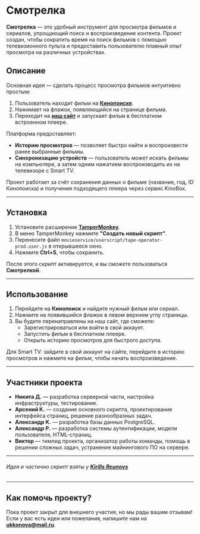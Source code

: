 # Смотрелка

**Смотрелка** — это удобный инструмент для просмотра фильмов и сериалов, упрощающий поиск и воспроизведение контента. Проект создан, чтобы сократить время на поиск фильмов с помощью телевизионного пульта и предоставить пользователю плавный опыт просмотра на различных устройствах.

## Описание

Основная идея — сделать процесс просмотра фильмов интуитивно простым:
1. Пользователь находит фильм на [**Кинопоиске**](https://www.kinopoisk.ru/).
2. Нажимает на флажок, появляющийся на странице фильма.
3. Переходит на [**наш сайт**](http://195.2.73.250/) и запускает фильм в бесплатном встроенном плеере.

Платформа предоставляет:
- **Историю просмотров** — позволяет быстро найти и воспроизвести ранее выбранные фильмы.
- **Синхронизацию устройств** — пользователь может искать фильмы на компьютере, а затем одним нажатием воспроизводить их на телевизоре с Smart TV.

Проект работает за счёт сохранения данных о фильме (название, год, ID Кинопоиска) и получения подходящего плеера через сервис KinoBox.

---

## Установка

1. Установите расширение [**TamperMonkey**](https://chromewebstore.google.com/detail/tampermonkey/dhdgffkkebhmkfjojejmpbldmpobfkfo).
2. В меню TamperMonkey нажмите **"Создать новый скрипт"**.
3. Перенесите файл `movieservice/userscript/tape-operator-prod.user.js` в открывшееся окно.
4. Нажмите **Ctrl+S**, чтобы сохранить.

После этого скрипт активируется, и вы сможете пользоваться **Смотрелкой**.

---

## Использование

1. Перейдите на **Кинопоиск** и найдите нужный фильм или сериал.
2. Нажмите на появившийся флажок в левом верхнем углу страницы.
3. Вы будете перенаправлены на наш сайт, где сможете:
   - Зарегистрироваться или войти в свой аккаунт.
   - Запустить фильм в бесплатном плеере.
   - Открыть историю просмотров для быстрого доступа.

Для Smart TV: зайдите в свой аккаунт на сайте, перейдите в историю просмотров и нажмите на фильм, чтобы начать воспроизведение.

---

## Участники проекта

- **Никита Д.** — разработка серверной части, настройка инфраструктуры, тестирование.
- **Арсений К.** — создание основного скрипта, проектирование интерфейса страниц, решение разнообразных задач.
- **Александр К.** — разработка базы данных PostgreSQL.
- **Александр Р.** — разработка системы аутентификации, модели пользователя, HTML-страниц.
- **Виктор** — тимлид проекта, организатор работы команды, помощь в решении сложных задач, устранение майнингового ПО на сервере.

---

###### Идея и частично скрипт взяты у [**Kirills Reunovs**](https://github.com/Kirlovon/Tape-Operator?tab=readme-ov-file)

---

## Как помочь проекту?

Пока проект закрыт для внешнего участия, но мы рады вашим отзывам! Если у вас есть идеи или пожелания, напишите нам на **ukkonova@mail.ru**.
